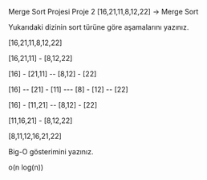 Merge Sort Projesi
Proje 2
[16,21,11,8,12,22] -> Merge Sort

Yukarıdaki dizinin sort türüne göre aşamalarını yazınız.


[16,21,11,8,12,22]

[16,21,11] - [8,12,22]

[16] - [21,11] -- [8,12] - [22]

[16] -- [21] - [11] --- [8] - [12] -- [22]

[16] - [11,21] -- [8,12] - [22]

[11,16,21] - [8,12,22]

[8,11,12,16,21,22]



Big-O gösterimini yazınız.


o(n log(n))
